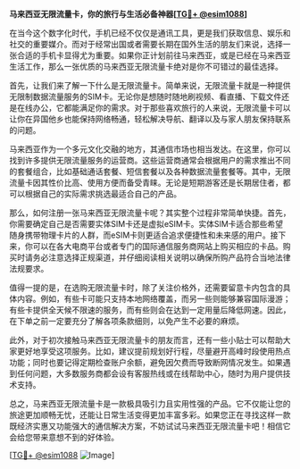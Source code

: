**马来西亚无限流量卡，你的旅行与生活必备神器[[TG💪+ @esim1088](https://t.me/s/esim1088)]**

在当今这个数字化时代，手机已经不仅仅是通讯工具，更是我们获取信息、娱乐和社交的重要媒介。而对于经常出国或者需要长期在国外生活的朋友们来说，选择一张合适的手机卡显得尤为重要。如果你正计划前往马来西亚，或是已经在马来西亚生活工作，那么一张优质的马来西亚无限流量卡绝对是你不可错过的最佳选择。

首先，让我们来了解一下什么是无限流量卡。简单来说，无限流量卡就是一种提供无限制数据流量服务的SIM卡。无论你是想随时随地刷视频、看直播、下载文件还是在线办公，它都能满足你的需求。对于那些喜欢旅行的人来说，无限流量卡可以让你在异国他乡也能保持网络畅通，轻松解决导航、翻译以及与家人朋友保持联系的问题。

马来西亚作为一个多元文化交融的地方，其通信市场也相当发达。在这里，你可以找到许多提供无限流量服务的运营商。这些运营商通常会根据用户的需求推出不同的套餐组合，比如基础通话套餐、短信套餐以及各种数据流量套餐等。其中，无限流量卡因其性价比高、使用方便而备受青睐。无论是短期游客还是长期居住者，都可以根据自己的实际需求挑选最适合自己的产品。

那么，如何注册一张马来西亚无限流量卡呢？其实整个过程非常简单快捷。首先，你需要确定自己是否需要实体SIM卡还是虚拟eSIM卡。实体SIM卡适合那些希望随身携带物理卡片的人群，而eSIM卡则更适合追求便捷性和未来感的用户。接下来，你可以在各大电商平台或者专门的国际通信服务商网站上购买相应的卡品。购买时请务必注意选择正规渠道，并仔细阅读相关说明以确保所购产品符合当地法律法规要求。

值得一提的是，在选购无限流量卡时，除了关注价格外，还需要留意卡内包含的具体内容。例如，有些卡可能只支持本地网络覆盖，而另一些则能够兼容国际漫游；有些卡提供全天候不限速的服务，而有些则会在达到一定用量后降低网速。因此，在下单之前一定要充分了解各项条款细则，以免产生不必要的麻烦。

此外，对于初次接触马来西亚无限流量卡的朋友而言，还有一些小贴士可以帮助大家更好地享受这项服务。比如，建议提前规划好行程，尽量避开高峰时段使用热点功能；同时也要记得定期检查账户余额，避免因欠费而导致断网情况发生。如果遇到任何问题，大多数服务商都会设有客服热线或在线帮助中心，随时为用户提供技术支持。

总之，马来西亚无限流量卡是一款极具吸引力且实用性强的产品。它不仅能让您的旅途更加顺畅无忧，还能让日常生活变得更加丰富多彩。如果您正在寻找这样一款既经济实惠又功能强大的通信解决方案，不妨试试马来西亚无限流量卡吧！相信它会给您带来意想不到的好体验。

[[TG💪+ @esim1088](https://t.me/s/esim1088) ![Image](https://i.postimg.cc/4NQfJmqS/Snipaste-2025-05-13-00-14-12.png)]